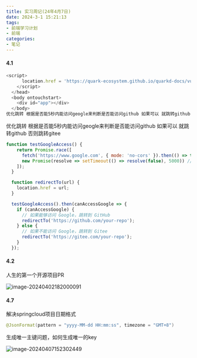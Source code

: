 ```yaml
---
title: 实习周记(24年4月7日)
date: 2024-3-1 15:21:13
tags:
- 前端学习计划
- 前端
categories: 
- 笔记
---
```


#### 4.1

```js
<script>
      location.href = 'https://quark-ecosystem.github.io/quarkd-docs/vue';
    </script>
  </head>
  <body ontouchstart>
    <div id="app"></div>
  </body>
优化跳转 根据是否能5秒内能访问geogle来判断是否能访问github 如果可以 就跳转github 否则跳转gitee
```

优化跳转 根据是否能5秒内能访问geogle来判断是否能访问github 如果可以 就跳转github 否则跳转gitee

```js
function testGoogleAccess() {
    return Promise.race([
      fetch('https://www.google.com', { mode: 'no-cors' }).then(() => true).catch(() => false),
      new Promise(resolve => setTimeout(() => resolve(false), 5000)) // 5秒超时
    ]);
  }

  function redirectTo(url) {
    location.href = url;
  }

  testGoogleAccess().then(canAccessGoogle => {
    if (canAccessGoogle) {
      // 如果能够访问 Google，跳转到 GitHub
      redirectTo('https://github.com/your-repo');
    } else {
      // 如果不能访问 Google，跳转到 Gitee
      redirectTo('https://gitee.com/your-repo');
    }
  });
```

#### 4.2

人生的第一个开源项目PR

![image-20240402182000091](https://36038098-1323630637.cos.ap-nanjing.myqcloud.com/images/image-20240402182000091.png)

#### 4.7

解决springcloud项目日期格式

```java
@JsonFormat(pattern = "yyyy-MM-dd HH:mm:ss", timezone = "GMT+8")
```

生成唯一主键问题，如何生成唯一的key

![image-20240407152302449](https://36038098-1323630637.cos.ap-nanjing.myqcloud.com/images/image-20240407152302449.png)
